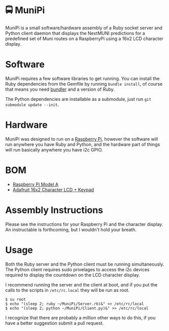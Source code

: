 🚍  MuniPi
=========

MuniPi is a small software/hardware assembly of a Ruby socket server and Python client
daemon that displays the NextMUNI predictions for a predefined set of Muni
routes on a RaspberryPi using a 16x2 LCD character display.

Software
========

MuniPi requires a few software libraries to get running. You can install the
Ruby dependencies from the Gemfile by running `bundle install`, of course that
means you need [bundler](http://gembundler.com) and a version of Ruby.

The Python dependencies are installable as a submodule, just run `git submodule
update --init`.

Hardware
========

MuniPi was designed to run on a [Raspberry Pi](http://www.raspberrypi.org),
however the software will run anywhere you have Ruby and Python, and the
hardware part of things will run basically anywhere you have i2c GPIO.

BOM
===

* [Raspberry Pi Model A](http://www.adafruit.com/products/1344)
* [Adafruit 16x2 Character LCD + Keypad](http://www.adafruit.com/products/1110)

Assembly Instructions
=====================

Please see the instructions for your Raspberry Pi and the character display. An
instructable is forthcoming, but I wouldn't hold your breath.

Usage
=====

Both the Ruby server and the Python client must be running simultaneously. The
Python client requires sudo privelages to access the i2c devices required to
display the countdown on the LCD character display.

I recommend running the server and the client at boot, and if you put the calls
to the scripts in `/etc/rc.local` they will be run as root.

    $ su root
    $ echo "(sleep 2; ruby ~/MuniPi/Server.rb)&" >> /etc/rc/local
    $ echo "(sleep 2; python ~/MuniPi/Client.py)&" >> /etc/rc/local

I recognize that there are probably a million other ways to do this, if you
have a better suggestion submit a pull request.

